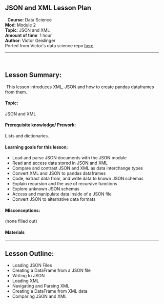 ## JSON and XML Lesson Plan
​
​
**Course**: Data Science   <br/>
**Mod**: Module 2                    <br/>
**Topic**: JSON and XML  <br/>
**Amount of time**: 1 hour <br/>
**Author**: Victor Geislinger  
Ported from Victor's data science repo [here](https://github.com/MrGeislinger/flatiron-school-data-science-curriculum-resources/tree/master/DataEngineering/JSONAndXML). 
​
​
***
​
## Lesson Summary:
​
This lesson introduces XML, JSON and how to create pandas dataframes from them. 

#### Topic:
JSON and XML

#### Prerequisite knowledge/ Prework:

Lists and dictionaries.

#### Learning goals for this lesson:
- Load and parse JSON documents with the JSON module
- Read and access data stored in JSON and XML
- Compare and contrast JSON and XML as data interchange types
- Convert XML and JSON to pandas dataframes
- Code, extract data from, and write data to known JSON schemas
- Explain recursion and the use of recursive functions
- Explore unknown JSON schemas
- Access and manipulate data inside of a JSON file
- Convert JSON to alternative data formats


#### Misconceptions:
(none filled out)

#### Materials

***

## Lesson Outline:

* Loading JSON Files
* Creating a DataFrame from a JSON file
* Writing to JSON
* Loading XML
* Navigating and Parsing XML
* Creating a DataFrame from XML data
* Comparing JSON and XML
